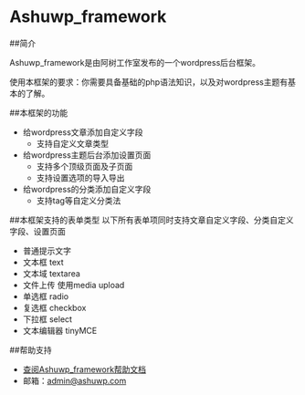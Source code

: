 # Ashuwp_framework
##简介

Ashuwp_framework是由阿树工作室发布的一个wordpress后台框架。

使用本框架的要求：你需要具备基础的php语法知识，以及对wordpress主题有基本的了解。

##本框架的功能

* 给wordpress文章添加自定义字段
    * 支持自定义文章类型
* 给wordpress主题后台添加设置页面
    * 支持多个顶级页面及子页面
    * 支持设置选项的导入导出
* 给wordpress的分类添加自定义字段
    * 支持tag等自定义分类法
    
##本框架支持的表单类型
以下所有表单项同时支持文章自定义字段、分类自定义字段、设置页面

* 普通提示文字
* 文本框 text
* 文本域 textarea
* 文件上传 使用media upload
* 单选框 radio
* 复选框 checkbox
* 下拉框 select
* 文本编辑器 tinyMCE

##帮助支持

* [查阅Ashuwp_framework帮助文档](http://www.ashuwp.com/framework/down)
* 邮箱：admin@ashuwp.com